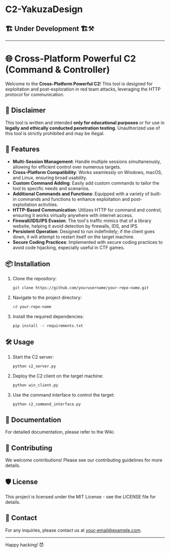 # C2-YakuzaDesign
## 🏗️ Under Development 🏗️⚒️
------
# 🌐 Cross-Platform Powerful C2 (Command & Controller)

Welcome to the **Cross-Platform Powerful C2**! This tool is designed for exploitation and post-exploration in red team attacks, leveraging the HTTP protocol for communication.

## 🚨 Disclaimer

This tool is written and intended **only for educational purposes** or for use in **legally and ethically conducted penetration testing**. Unauthorized use of this tool is strictly prohibited and may be illegal.

## 🚀 Features

- **Multi-Session Management**: Handle multiple sessions simultaneously, allowing for efficient control over numerous targets.
- **Cross-Platform Compatibility**: Works seamlessly on Windows, macOS, and Linux, ensuring broad usability.
- **Custom Command Adding**: Easily add custom commands to tailor the tool to specific needs and scenarios.
- **Additional Commands and Functions**: Equipped with a variety of built-in commands and functions to enhance exploitation and post-exploitation activities.
- **HTTP-Based Communication**: Utilizes HTTP for command and control, ensuring it works virtually anywhere with internet access.
- **Firewall/IDS/IPS Evasion**: The tool's traffic mimics that of a library website, helping it avoid detection by firewalls, IDS, and IPS.
- **Persistent Operation**: Designed to run indefinitely; if the client goes down, it will attempt to restart itself on the target machine.
- **Secure Coding Practices**: Implemented with secure coding practices to avoid code hijacking, especially useful in CTF games.

## 📦 Installation

1. Clone the repository:
    ```bash
    git clone https://github.com/yourusername/your-repo-name.git
    ```
2. Navigate to the project directory:
    ```bash
    cd your-repo-name
    ```
3. Install the required dependencies:
    ```bash
    pip install -r requirements.txt
    ```

## 🛠️ Usage

1. Start the C2 server:
    ```bash
    python c2_server.py
    ```
2. Deploy the C2 client on the target machine:
    ```bash
    python win_client.py
    ```
3. Use the command interface to control the target:
    ```bash
    python c2_command_interface.py
    ```

## 📖 Documentation

For detailed documentation, please refer to the Wiki.

## 🤝 Contributing

We welcome contributions! Please see our contributing guidelines for more details.

## 🛡️ License

This project is licensed under the MIT License - see the LICENSE file for details.

## 📧 Contact

For any inquiries, please contact us at your-email@example.com.

---

Happy hacking! 😈
